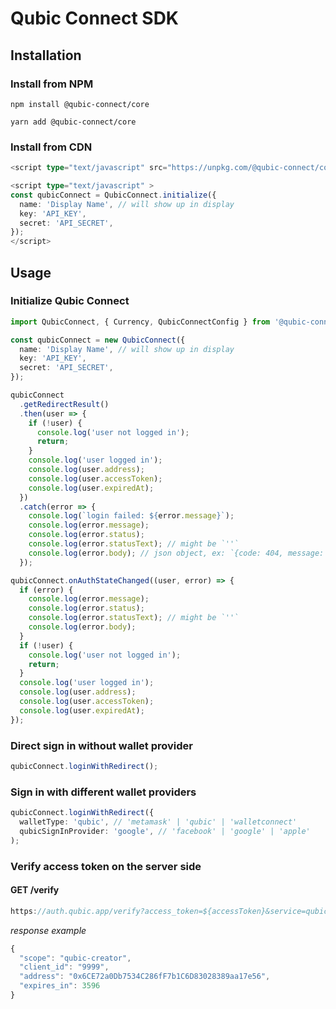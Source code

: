 # Qubic Connect SDK

## Installation

### Install from NPM

```cli
npm install @qubic-connect/core
```

```cli
yarn add @qubic-connect/core
```

### Install from CDN

```ts
<script type="text/javascript" src="https://unpkg.com/@qubic-connect/core@0.4.2/dist/bundle.js"></script>

<script type="text/javascript" >
const qubicConnect = QubicConnect.initialize({
  name: 'Display Name', // will show up in display
  key: 'API_KEY',
  secret: 'API_SECRET',
});
</script>
```

## Usage

### Initialize Qubic Connect

```ts
import QubicConnect, { Currency, QubicConnectConfig } from '@qubic-connect/core';

const qubicConnect = new QubicConnect({
  name: 'Display Name', // will show up in display
  key: 'API_KEY',
  secret: 'API_SECRET',
});

qubicConnect
  .getRedirectResult()
  .then(user => {
    if (!user) {
      console.log('user not logged in');
      return;
    }
    console.log('user logged in');
    console.log(user.address);
    console.log(user.accessToken);
    console.log(user.expiredAt);
  })
  .catch(error => {
    console.log(`login failed: ${error.message}`);
    console.log(error.message);
    console.log(error.status);
    console.log(error.statusText); // might be `''`
    console.log(error.body); // json object, ex: `{code: 404, message: 'resource not found'}`
  });

qubicConnect.onAuthStateChanged((user, error) => {
  if (error) {
    console.log(error.message);
    console.log(error.status);
    console.log(error.statusText); // might be `''`
    console.log(error.body);
  }
  if (!user) {
    console.log('user not logged in');
    return;
  }
  console.log('user logged in');
  console.log(user.address);
  console.log(user.accessToken);
  console.log(user.expiredAt);
});
```

### Direct sign in without wallet provider

```ts
qubicConnect.loginWithRedirect();
```

### Sign in with different wallet providers

```ts
qubicConnect.loginWithRedirect({
  walletType: 'qubic', // 'metamask' | 'qubic' | 'walletconnect'
  qubicSignInProvider: 'google', // 'facebook' | 'google' | 'apple'
);
```

### Verify access token on the server side

#### GET /verify

```ts
https://auth.qubic.app/verify?access_token=${accessToken}&service=qubic-creator
```

_response example_

```ts
{
  "scope": "qubic-creator",
  "client_id": "9999",
  "address": "0x6CE72a0Db7534C286fF7b1C6D83028389aa17e56",
  "expires_in": 3596
}
```
